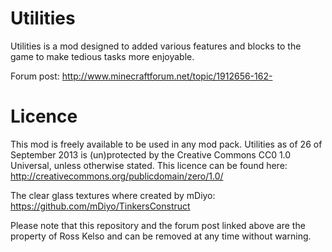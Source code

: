 Utilities
=========

Utilities is a mod designed to added various features and blocks to the game to make tedious tasks more enjoyable.

Forum post: http://www.minecraftforum.net/topic/1912656-162-


Licence
========
This mod is freely available to be used in any mod pack.
Utilities as of 26 of September 2013 is (un)protected by the Creative Commons CC0 1.0 Universal, unless otherwise stated.
This licence can be found here: http://creativecommons.org/publicdomain/zero/1.0/

The clear glass textures where created by mDiyo: https://github.com/mDiyo/TinkersConstruct

Please note that this repository and the forum post linked above are the property of Ross Kelso and can be removed at any time without warning.
